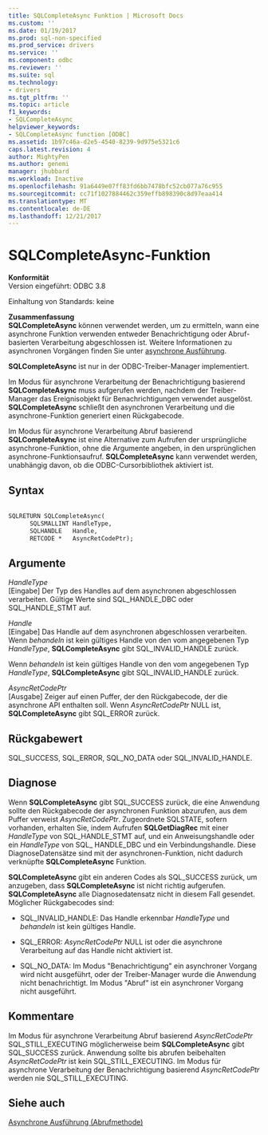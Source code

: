 ```yaml
---
title: SQLCompleteAsync Funktion | Microsoft Docs
ms.custom: ''
ms.date: 01/19/2017
ms.prod: sql-non-specified
ms.prod_service: drivers
ms.service: ''
ms.component: odbc
ms.reviewer: ''
ms.suite: sql
ms.technology:
- drivers
ms.tgt_pltfrm: ''
ms.topic: article
f1_keywords:
- SQLCompleteAsync
helpviewer_keywords:
- SQLCompleteAsync function [ODBC]
ms.assetid: 1b97c46a-d2e5-4540-8239-9d975e5321c6
caps.latest.revision: 4
author: MightyPen
ms.author: genemi
manager: jhubbard
ms.workload: Inactive
ms.openlocfilehash: 91a6449e07ff83fd6bb7478bfc52cb077a76c955
ms.sourcegitcommit: cc71f1027884462c359effb898390c8d97eaa414
ms.translationtype: MT
ms.contentlocale: de-DE
ms.lasthandoff: 12/21/2017
---
```

# <a name="sqlcompleteasync-function"></a>SQLCompleteAsync-Funktion
**Konformität**  
 Version eingeführt: ODBC 3.8  
  
 Einhaltung von Standards: keine  
  
 **Zusammenfassung**  
 **SQLCompleteAsync** können verwendet werden, um zu ermitteln, wann eine asynchrone Funktion verwenden entweder Benachrichtigung oder Abruf-basierten Verarbeitung abgeschlossen ist. Weitere Informationen zu asynchronen Vorgängen finden Sie unter [asynchrone Ausführung](../../../odbc/reference/develop-app/asynchronous-execution.md).  
  
 **SQLCompleteAsync** ist nur in der ODBC-Treiber-Manager implementiert.  
  
 Im Modus für asynchrone Verarbeitung der Benachrichtigung basierend **SQLCompleteAsync** muss aufgerufen werden, nachdem der Treiber-Manager das Ereignisobjekt für Benachrichtigungen verwendet ausgelöst. **SQLCompleteAsync** schließt den asynchronen Verarbeitung und die asynchrone-Funktion generiert einen Rückgabecode.  
  
 Im Modus für asynchrone Verarbeitung Abruf basierend **SQLCompleteAsync** ist eine Alternative zum Aufrufen der ursprüngliche asynchrone-Funktion, ohne die Argumente angeben, in den ursprünglichen asynchrone-Funktionsaufruf. **SQLCompleteAsync** kann verwendet werden, unabhängig davon, ob die ODBC-Cursorbibliothek aktiviert ist.  
  
## <a name="syntax"></a>Syntax  
  
```vb  
  
SQLRETURN SQLCompleteAsync(  
      SQLSMALLINT HandleType,  
      SQLHANDLE   Handle,  
      RETCODE *   AsyncRetCodePtr);  
```  
  
## <a name="arguments"></a>Argumente  
 *HandleType*  
 [Eingabe] Der Typ des Handles auf dem asynchronen abgeschlossen verarbeiten. Gültige Werte sind SQL_HANDLE_DBC oder SQL_HANDLE_STMT auf.  
  
 *Handle*  
 [Eingabe] Das Handle auf dem asynchronen abgeschlossen verarbeiten. Wenn *behandeln* ist kein gültiges Handle von den vom angegebenen Typ *HandleType*, **SQLCompleteAsync** gibt SQL_INVALID_HANDLE zurück.  
  
 Wenn *behandeln* ist kein gültiges Handle von den vom angegebenen Typ *HandleType*, **SQLCompleteAsync** gibt SQL_INVALID_HANDLE zurück.  
  
 *AsyncRetCodePtr*  
 [Ausgabe] Zeiger auf einen Puffer, der den Rückgabecode, der die asynchrone API enthalten soll. Wenn *AsyncRetCodePtr* NULL ist, **SQLCompleteAsync** gibt SQL_ERROR zurück.  
  
## <a name="returns"></a>Rückgabewert  
 SQL_SUCCESS, SQL_ERROR, SQL_NO_DATA oder SQL_INVALID_HANDLE.  
  
## <a name="diagnostics"></a>Diagnose  
 Wenn **SQLCompleteAsync** gibt SQL_SUCCESS zurück, die eine Anwendung sollte den Rückgabecode der asynchronen Funktion abzurufen, aus dem Puffer verweist *AsyncRetCodePtr*. Zugeordnete SQLSTATE, sofern vorhanden, erhalten Sie, indem Aufrufen **SQLGetDiagRec** mit einer *HandleType* von SQL_HANDLE_STMT auf, und ein Anweisungshandle oder ein *HandleType* von SQL_ HANDLE_DBC und ein Verbindungshandle. Diese DiagnoseDatensätze sind mit der asynchronen-Funktion, nicht dadurch verknüpfte **SQLCompleteAsync** Funktion.  
  
 **SQLCompleteAsync** gibt ein anderen Codes als SQL_SUCCESS zurück, um anzugeben, dass **SQLCompleteAsync** ist nicht richtig aufgerufen. **SQLCompleteAsync** alle Diagnosedatensatz nicht in diesem Fall gesendet. Möglicher Rückgabecodes sind:  
  
-   SQL_INVALID_HANDLE: Das Handle erkennbar *HandleType* und *behandeln* ist kein gültiges Handle.  
  
-   SQL_ERROR: *AsyncRetCodePtr* NULL ist oder die asynchrone Verarbeitung auf das Handle nicht aktiviert ist.  
  
-   SQL_NO_DATA: Im Modus "Benachrichtigung" ein asynchroner Vorgang wird nicht ausgeführt, oder der Treiber-Manager wurde die Anwendung nicht benachrichtigt. Im Modus "Abruf" ist ein asynchroner Vorgang nicht ausgeführt.  
  
## <a name="comments"></a>Kommentare  
 Im Modus für asynchrone Verarbeitung Abruf basierend *AsyncRetCodePtr* SQL_STILL_EXECUTING möglicherweise beim **SQLCompleteAsync** gibt SQL_SUCCESS zurück. Anwendung sollte bis abrufen beibehalten *AsyncRetCodePtr* ist kein SQL_STILL_EXECUTING. Im Modus für asynchrone Verarbeitung der Benachrichtigung basierend *AsyncRetCodePtr* werden nie SQL_STILL_EXECUTING.  
  
## <a name="see-also"></a>Siehe auch  
 [Asynchrone Ausführung (Abrufmethode)](../../../odbc/reference/develop-app/asynchronous-execution-polling-method.md)
